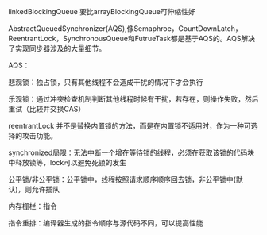 linkedBlockingQueue 要比arrayBlockingQueue可伸缩性好

AbstractQueuedSynchronizer\(AQS\),像Semaphroe，CountDownLatch，ReentrantLock，SynchronousQueue和FutrueTask都是基于AQS的。AQS解决了实现同步器涉及的大量细节。

AQS：

悲观锁：独占锁，只有其他线程不会造成干扰的情况下才会执行

乐观锁：通过冲突检查机制判断其他线程时候有干扰，若存在，则操作失败，然后重试（比较并交换CAS）





reentrantLock 并不是替换内置锁的方法，而是在内置锁不适用时，作为一种可选择的攻击功能。

synchronized局限：无法中断一个增在等待锁的线程，必须在获取该锁的代码块中释放锁等，lock可以避免死锁的发生

公平锁/非公平锁：公平锁中，线程按照请求顺序顺序回去锁，非公平锁中\(默认\)，则允许插队





内存栅栏：指令

指令重排：编译器生成的指令顺序与源代码不同，可以提高性能


